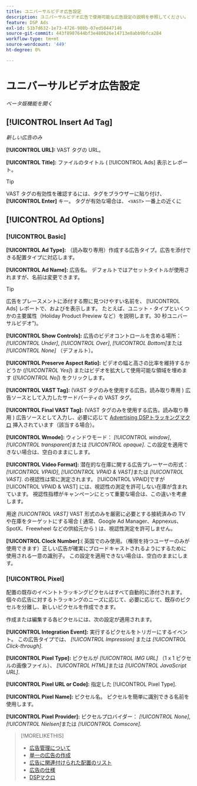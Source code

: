 ```yaml
---
title: ユニバーサルビデオ広告設定
description: ユニバーサルビデオ広告で使用可能な広告設定の説明を参照してください。
feature: DSP Ads
exl-id: 51b7d632-1e73-4726-980b-07ed50447146
source-git-commit: 443f8907644bf3e480626e14713e8abb9bfca284
workflow-type: tm+mt
source-wordcount: '449'
ht-degree: 0%

---
```


# ユニバーサルビデオ広告設定

*ベータ版機能を開く*

## [!UICONTROL Insert Ad Tag]

*新しい広告のみ*

**[!UICONTROL URL]:** VAST タグの URL。

**[!UICONTROL Title]:** ファイルのタイトル ( [!UICONTROL Ads] 表示とレポート。

>[!TIP]
>
> VAST タグの有効性を確認するには、タグをブラウザーに貼り付け、 **[!UICONTROL Enter]** キー。 タグが有効な場合は、 `<VAST>` 一番上の近くに

## [!UICONTROL Ad Options]

### [!UICONTROL Basic]

**[!UICONTROL Ad Type]:** （読み取り専用）作成する広告タイプ。広告を添付できる配置タイプに対応します。

**[!UICONTROL Ad Name]:** 広告名。 デフォルトではアセットタイトルが使用されますが、名前は変更できます。

>[!TIP]
>
> 広告をプレースメントに添付する際に見つけやすい名前を、 [!UICONTROL Ads] レポートで、およびを表示します。 たとえば、ユニット・タイプといくつかの主要属性（Holiday Product Preview など）を説明します。30 秒ユニバーサルビデオ&quot;)。

**[!UICONTROL Show Controls]:** 広告のビデオコントロールを含める場所： *[!UICONTROL Under]*, *[!UICONTROL Over]*, *[!UICONTROL Bottom]*&#x200B;または *[!UICONTROL None]* （デフォルト）。

**[!UICONTROL Preserve Aspect Ratio]:** ビデオの幅と高さの比率を維持するかどうか (*[!UICONTROL Yes]*) またはビデオを拡大して使用可能な領域を埋めます (*[!UICONTROL No]*) をクリックします。

**[!UICONTROL VAST Tag]:** (VAST タグのみを使用する広告。読み取り専用 ) 広告ソースとして入力したサードパーティの VAST タグ。

**[!UICONTROL Final VAST Tag]:** (VAST タグのみを使用する広告。読み取り専用 ) 広告ソースとして入力し、必要に応じて [Advertising DSPトラッキングマクロ](/help/dsp/campaign-management/macros.md) 挿入されています（該当する場合）。

**[!UICONTROL Wmode]:** ウィンドウモード： *[!UICONTROL window]*, *[!UICONTROL transparent]*&#x200B;または *[!UICONTROL opaque]*. この設定を適用できない場合は、空白のままにします。

**[!UICONTROL Video Format]:** 潜在的な在庫に関する広告プレーヤーの形式： *[!UICONTROL VPAID]*, *[!UICONTROL VPAID & VAST]*&#x200B;または *[!UICONTROL VAST]*. の視認性は常に測定されます。 [!UICONTROL VPAID]ですが [!UICONTROL VPAID & VAST] には、視認性の測定を許可しない在庫が含まれています。 視認性指標がキャンペーンにとって重要な場合は、この違いを考慮します。

用途 *[!UICONTROL VAST]* VAST 形式のみを厳密に必要とする接続済みの TV や在庫をターゲットにする場合 ( 通常、Google Ad Manager、Appnexus、SpotX、Freewheel などの供給元から ) は、視認性測定を許可しません。

**[!UICONTROL Clock Number]**:( 英国でのみ使用。（権限を持つユーザーのみが使用できます）正しい広告が確実にブロードキャストされるようにするために使用される一意の識別子。 この設定を適用できない場合は、空白のままにします。

### [!UICONTROL Pixel]

配置の既存のイベントトラッキングピクセルはすべて自動的に添付されます。 個々の広告に対するトラッキングのニーズに応じて、必要に応じて、既存のピクセルを分離し、新しいピクセルを作成できます。

作成または編集する各ピクセルには、次の設定が適用されます。

**[!UICONTROL Integration Event]:** 実行するピクセルをトリガーにするイベント。 この広告タイプでは、 *[!UICONTROL Impression]* または *[!UICONTROL Click-through]*.

**[!UICONTROL Pixel Type]:** ピクセルが *[!UICONTROL IMG URL]* （1 x 1 ピクセルの画像ファイル）、 *[!UICONTROL HTML]*&#x200B;または *[!UICONTROL JavaScript URL]*.

**[!UICONTROL Pixel URL or Code]:** 指定した [!UICONTROL Pixel Type].

**[!UICONTROL Pixel Name]:** ピクセル名。 ピクセルを簡単に識別できる名前を使用します。

**[!UICONTROL Pixel Provider]:** ピクセルプロバイダー： *[!UICONTROL None]*, *[!UICONTROL Nielsen]*&#x200B;または *[!UICONTROL Comscore]*.

>[!MORELIKETHIS]
>
>* [広告管理について](ad-about.md)
>* [単一の広告の作成](ad-create.md)
>* [広告に関連付けられた配置のリスト](/help/dsp/campaign-management/ads/ad-list-placements.md)
>* [広告の仕様](ad-specs.md)
>* [DSPマクロ](/help/dsp/campaign-management/macros.md)

